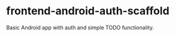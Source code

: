 frontend-android-auth-scaffold
==============================

Basic Android app with auth and simple TODO functionality.